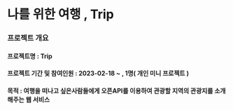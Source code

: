 # 나를 위한 여행 , Trip
### 프로젝트 개요
#### 프로젝트명 : Trip
#### 프로젝트 기간 및 참여인원 : 2023-02-18 ~   , 1명( 개인 미니 프로젝트 )
#### 목적 :  여행을 떠나고 싶은사람들에게 오픈API를 이용하여 관광할 지역의 관광지를 소개해주는 웹 서비스
